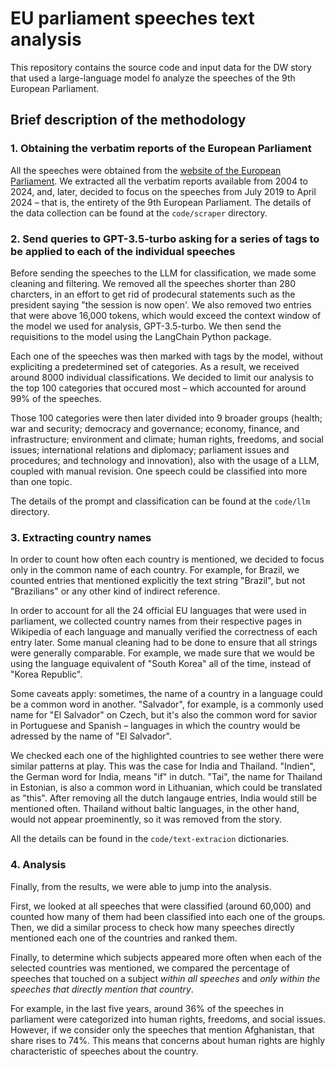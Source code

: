 # EU parliament speeches text analysis

This repository contains the source code and input data for the DW story that used a large-language model fo analyze the speeches of the 9th European Parliament.

## Brief description of the methodology

### 1. Obtaining the verbatim reports of the European Parliament
All the speeches were obtained from the [website of the European Parliament](https://www.europarl.europa.eu/plenary/en/debates-video.html). We extracted all the verbatim reports available from 2004 to 2024, and, later, decided to focus on the speeches from July 2019 to April 2024 – that is, the entirety of the 9th European Parliament. The details of the data collection can be found at the `code/scraper` directory.

### 2. Send queries to GPT-3.5-turbo asking for a series of tags to be applied to each of the individual speeches
Before sending the speeches to the LLM for classification, we made some cleaning and filtering. We removed all the speeches shorter than 280 charcters, in an effort to get rid of prodecural statements such as the president saying "the session is now open'. We also removed two entries that were above 16,000 tokens, which would exceed the context window of the model we used for analysis, GPT-3.5-turbo. We then send the requisitions to the model using the LangChain Python package.

Each one of the speeches was then marked with tags by the model, without expliciting a predetermined set of categories. As a result, we received around 8000 individual classifications. We decided to limit our analysis to the top 100 categories that occured most – which accounted for around 99% of the speeches.

Those 100 categories were then later divided into 9 broader groups (health; war and security; democracy and governance; economy, finance, and infrastructure; environment and climate; human rights, freedoms, and social issues; international relations and diplomacy; parliament issues and procedures; and technology and innovation), also with the usage of a LLM, coupled with manual revision. One speech could be classified into more than one topic.     

The details of the prompt and classification can be found at the `code/llm` directory.

### 3. Extracting country names
In order to count how often each country is mentioned, we decided to focus only in the common name of each country. For example, for Brazil, we counted entries that mentioned explicitly the text string "Brazil", but not "Brazilians" or any other kind of indirect reference.

In order to account for all the 24 official EU languages that were used in parliament, we collected country names from their respective pages in Wikipedia of each language and manually verified the correctness of each entry later. Some manual cleaning had to be done to ensure that all strings were generally comparable. For example, we made sure that we would be using the language equivalent of "South Korea" all of the time, instead of "Korea Republic".

Some caveats apply: sometimes, the name of a country in a language could be a common word in another. "Salvador", for example, is a commonly used name for "El Salvador" on Czech, but it's also the common word for savior in Portuguese and Spanish – languages in which the country would be adressed by the name of "El Salvador".

We checked each one of the highlighted countries to see wether there were similar patterns at play. This was the case for India and Thailand. "Indien", the German word for India, means "if" in dutch. "Tai", the name for Thailand in Estonian, is also a common word in Lithuanian, which could be translated as "this". After removing all the dutch langauge entries, India would still be mentioned often. Thailand without baltic languages, in the other hand, would not appear proeminently, so it was removed from the story.

All the details can be found in the `code/text-extracion` dictionaries.

### 4. Analysis
Finally, from the results, we were able to jump into the analysis.

First, we looked at all speeches that were classified (around 60,000) and counted how many of them had been classified into each one of the groups. Then, we did a similar process to check how many speeches directly mentioned each one of the countries and ranked them.

Finally, to determine which subjects appeared more often when each of the selected countries was mentioned, we compared the percentage of speeches that touched on a subject _within all speeches_ and _only within the speeches that directly mention that country_. 

For example, in the last five years, around 36% of the speeches in parliament were categorized into human rights, freedoms, and social issues. However, if we consider only the speeches that mention Afghanistan, that share rises to 74%. This means that concerns about human rights are highly characteristic of speeches about the country.